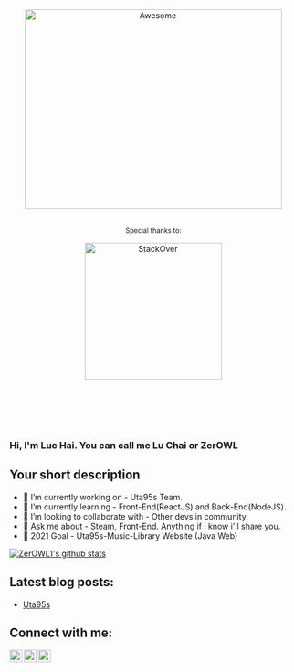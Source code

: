 
<div align="center">
	<img width="450" height="350" src="https://i.pinimg.com/originals/d6/71/b5/d671b57b99533df856544bb3f30fe559.gif" alt="Awesome">
	<br>
	<br>
	<p>
		<sup>Special thanks to:</sup>
			<div>
				<img src="https://external-content.duckduckgo.com/iu/?u=https%3A%2F%2Fappharbor.com%2Fassets%2Fimages%2Fstackoverflow-logo.png&f=1&nofb=1" width="240" alt="StackOver">
			</div>
			<br>
		</a>
	</p>
	<br>
	<br>
	<br>
</div>


### Hi, I'm Luc Hai. You can call me Lu Chai or ZerOWL
## Your short description
- 🔭 I’m currently working on - Uta95s Team.
- 🌱 I’m currently learning - Front-End(ReactJS) and Back-End(NodeJS).
- 👯 I’m looking to collaborate with - Other devs in community.
- 💬 Ask me about - Steam, Front-End. Anything if i know i'll share you.
- 🥅 2021 Goal - Uta95s-Music-Library Website (Java Web)
<!-- Also feel free to update second URL to any URL -->

[![ZerOWL1's github stats](https://github-readme-stats.vercel.app/api?username=ZerOWL1&count_private=true&include_all_commits=true&theme=radical)](//input-link-here)

## Latest blog posts:
<!-- BLOG-POST-LIST:START -->
 - [Uta95s](https://github.com/ZerOWL1/Uta95s-Music-Library)
<!-- BLOG-POST-LIST:END -->
<!-- This section you create this variables that are used above -->

## Connect with me:
[<img align="left" alt="OdaRyuuSteam | Steam"  width="22px" src="https://upload.wikimedia.org/wikipedia/commons/thumb/8/83/Steam_icon_logo.svg/512px-Steam_icon_logo.svg.png" />][steam]
[<img align="left" alt="ZerOWL | Facebook" width="22px" src="https://cdn3.iconfinder.com/data/icons/capsocial-round/500/facebook-512.png" />][facebook]
[<img align="left" alt="ZerOWL | LinkedIn" width="22px" src="https://image.flaticon.com/icons/png/512/174/174857.png" />][linkedin]
<!-- Optional if you have blogs -->

[steam]: https://steamcommunity.com/id/odaryuu/
[facebook]: https://www.facebook.com/ZerOwl1/
[linkedin]: https://www.linkedin.com/in/l%E1%BB%A5c-d%C6%B0%C6%A1ng-h%E1%BA%A3i-52903a20b/


